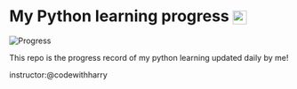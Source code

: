  <h1>
 My Python learning progress <img style="vertical-align:middle;" alt="logo" src="https://www.svgrepo.com/show/452091/python.svg" height="25px">
 </h1>
 
![Progress](https://progress-bar.dev/21/?width=500&title=Learned:)

This repo is the progress record of my python learning updated daily by me!




instructor:@codewithharry
